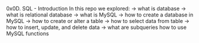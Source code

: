 0x0D. SQL - Introduction
In this repo we explored:
-> what is database
-> what is relational database
-> what is MySQL
-> how to create a database in MySQL
-> how to create or alter a table
-> how to select data from table
-> how to insert, update, and delete data
-> what are subqueries
how to use MySQL functions
